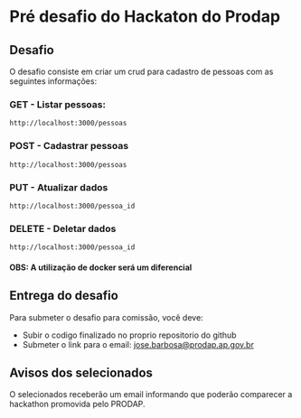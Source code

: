 # Pré desafio do Hackaton do Prodap
   ## Desafio
   O desafio consiste em criar um crud para cadastro de pessoas com as seguintes informações:
   ### GET - Listar pessoas:    
   ``http://localhost:3000/pessoas``
   ### POST - Cadastrar pessoas
   ``http://localhost:3000/pessoas``
   ### PUT - Atualizar dados
   ``http://localhost:3000/pessoa_id``
   ### DELETE - Deletar dados
   ``http://localhost:3000/pessoa_id``
  #### OBS: A utilização de docker será um diferencial
   ## Entrega do desafio
   Para submeter o desafio para comissão, você deve:
   * Subir o codigo finalizado no proprio repositorio do github
   * Submeter o link para o email: jose.barbosa@prodap.ap.gov.br
   ## Avisos dos selecionados
   O selecionados receberão um email informando que poderão comparecer a hackathon promovida pelo PRODAP. 
